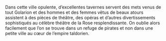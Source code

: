 Dans cette ville opulente, d’excellentes tavernes servent des mets venus de tout Golarion et des hommes et des femmes vêtus de beaux atours assistent à des pièces de théâtre, des opéras et d’autres divertissements sophistiqués au célèbre théâtre de la Rose resplendissante. On oublie alors facilement que l’on se trouve dans un refuge de pirates et non dans une petite ville au cœur de l’empire taldorien.